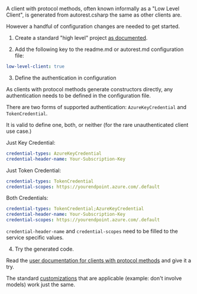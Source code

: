 A client with protocol methods, often known informally as a "Low Level Client", is generated from autorest.csharp the same as other clients are. 

However a handful of configuration changes are needed to get started.

1. Create a standard "high level" project [as documented](csharp_generate).

2. Add the following key to the readme.md or autorest.md configuration file:

```yaml
low-level-client: true
```

3. Define the authentication in configuration 

As clients with protocol methods generate constructors directly, any authentication needs to be defined in the configuration file.

There are two forms of supported authentication: `AzureKeyCredential` and `TokenCredential`. 

It is valid to define one, both, or neither (for the rare unauthenticated client use case.)


Just Key Credential:
```yaml
credential-types: AzureKeyCredential
credential-header-name: Your-Subscription-Key
```

Just Token Credential:
```yaml
credential-types: TokenCredential
credential-scopes: https://yourendpoint.azure.com/.default
```

Both Credentials:
```yaml
credential-types: TokenCredential;AzureKeyCredential
credential-header-name: Your-Subscription-Key
credential-scopes: https://yourendpoint.azure.com/.default
```

`credential-header-name` and `credential-scopes` need to be filled to the service specific values. 

4. Try the generated code.

Read the [user documentation for clients with protocol methods](protocol_method_user_doc) and give it a try.

The standard [customizations](customizations) that are applicable (example: don't involve models) work just the same.


<!-- LINKS -->
[csharp_generate]: ./generate/readme.md
[1128]: https://github.com/Azure/autorest.csharp/pull/1128
[1221]: https://github.com/Azure/autorest.csharp/issues/1221
[protocol_method_user_doc]: https://github.com/Azure/azure-sdk-for-net/blob/master/sdk/core/Azure.Core/samples/ProtocolMethods.md
[customizations]: https://github.com/Azure/autorest.csharp#customizing-the-generated-code